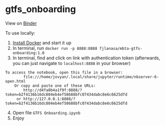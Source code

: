 # gtfs_onboarding

View on [Binder](https://mybinder.org/v2/gh/mbta/gtfs_onboarding/main?urlpath=lab/tree/GTFS_Onboarding.ipynb)

To use locally:
1) [Install Docker](https://docs.docker.com/get-docker/) and start it up
2) In terminal, run `docker run -p 8888:8888 fjlanasa/mbta-gtfs-onboarding:1.0`
3) In terminal, find and click on link with authentication token (afterwards, you can just navigate to `localhost:8888` in your browser)
```
To access the notebook, open this file in a browser:
        file:///home/jovyan/.local/share/jupyter/runtime/nbserver-6-open.html
    Or copy and paste one of these URLs:
        http://d4fa0b4a1f9f:8888/?token=b2f4136b16dc804eb4ef58688bfc07434dabc8e6c6625dfd
     or http://127.0.0.1:8888/?token=b2f4136b16dc804eb4ef58688bfc07434dabc8e6c6625dfd
```
4) Open file `GTFS Onboarding.ipynb`
5) Enjoy 
